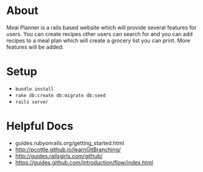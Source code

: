 # About
Meal Planner is a rails based website which will provide several features for users.  You can create recipes other users can search for and you can add recipes to a meal plan which will create a grocery list you can print.  More features will be added.

# Setup
- `bundle install`
- `rake db:create db:migrate db:seed`
- `rails server`

# Helpful Docs
- guides.rubyonrails.org/getting_started.html
- http://pcottle.github.io/learnGitBranching/
- http://guides.railsgirls.com/github/
- https://guides.github.com/introduction/flow/index.html